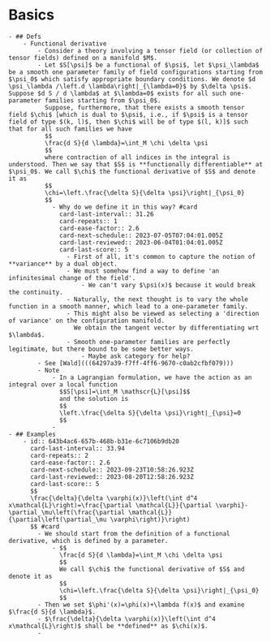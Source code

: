 # Basics
	- ## Defs
		- Functional derivative
			- Consider a theory involving a tensor field (or collection of tensor fields) defined on a manifold $M$.
			- Let $S[\psi]$ be a functional of $\psi$, let $\psi_\lambda$ be a smooth one parameter family of field configurations starting from $\psi_0$ which satisfy appropriate boundary conditions. We denote $d \psi_\lambda /\left.d \lambda\right|_{\lambda=0}$ by $\delta \psi$. Suppose $d S / d \lambda$ at $\lambda=0$ exists for all such one-parameter families starting from $\psi_0$.
			  Suppose, furthermore, that there exists a smooth tensor field $\chi$ [which is dual to $\psi$, i.e., if $\psi$ is a tensor field of type $(k, l)$, then $\chi$ will be of type $(l, k)]$ such that for all such families we have
			  $$
			  \frac{d S}{d \lambda}=\int_M \chi \delta \psi
			  $$
			  where contraction of all indices in the integral is understood. Then we say that $S$ is **functionally differentiable** at $\psi_0$. We call $\chi$ the functional derivative of $S$ and denote it as
			  $$
			  \chi=\left.\frac{\delta S}{\delta \psi}\right|_{\psi_0}
			  $$
				- Why do we define it in this way? #card
				  card-last-interval:: 31.26
				  card-repeats:: 1
				  card-ease-factor:: 2.6
				  card-next-schedule:: 2023-07-05T07:04:01.005Z
				  card-last-reviewed:: 2023-06-04T01:04:01.005Z
				  card-last-score:: 5
					- First of all, it's common to capture the notion of **variance** by a dual object.
					- We must somehow find a way to define 'an infinitesimal change of the field'.
						- We can't vary $\psi(x)$ because it would break the continuity.
					- Naturally, the next thought is to vary the whole function in a smooth manner, which lead to a one-parameter family.
					- This might also be viewed as selecting a 'direction of variance' on the configuration manifold. 
					  We obtain the tangent vector by differentiating wrt $\lambda$.
					- Smooth one-parameter families are perfectly legitimate, but there bound to be some better ways.
						- Maybe ask category for help?
			- See [Wald](((64297a39-f7ff-4ff6-9670-c0ab2cfbf079)))
			- Note
				- In a Lagrangian formulation, we have the action as an integral over a local function
				  $$S[\psi]=\int_M \mathscr{L}[\psi]$$
				  and the solution is
				  $$
				  \left.\frac{\delta S}{\delta \psi}\right|_{\psi}=0
				  $$
				-
	- ## Examples
		- id:: 643b4ac6-657b-468b-b31e-6c7106b9db20
		  card-last-interval:: 33.94
		  card-repeats:: 2
		  card-ease-factor:: 2.6
		  card-next-schedule:: 2023-09-23T10:58:26.923Z
		  card-last-reviewed:: 2023-08-20T12:58:26.923Z
		  card-last-score:: 5
		  $$
		  \frac{\delta}{\delta \varphi(x)}\left(\int d^4 x\mathcal{L}\right)=\frac{\partial \mathcal{L}}{\partial \varphi}-\partial_\mu\left(\frac{\partial \mathcal{L}}{\partial\left(\partial_\mu \varphi\right)}\right)
		  $$ #card
			- We should start from the definition of a functional derivative, which is defined by a parameter.
				- $$
				  \frac{d S}{d \lambda}=\int_M \chi \delta \psi
				  $$
				  We call $\chi$ the functional derivative of $S$ and denote it as
				  $$
				  \chi=\left.\frac{\delta S}{\delta \psi}\right|_{\psi_0}
				  $$
			- Then we set $\phi'(x)=\phi(x)+\lambda f(x)$ and examine $\frac{d S}{d \lambda}$.
			- $\frac{\delta}{\delta \varphi(x)}\left(\int d^4 x\mathcal{L}\right)$ shall be **defined** as $\chi(x)$.
			-